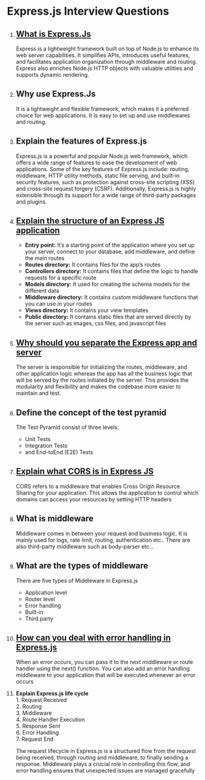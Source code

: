 # Express.js Interview Questions

1. ## [**What is Express.Js**](https://www.geeksforgeeks.org/introduction-to-express/)

   Express is a lightweight framework built on top of Node.js to enhance its web
   server capabilities. It simplifies APIs, introduces useful features, and
   facilitates application organization through middleware and routing. Express
   also enriches Node.js HTTP objects with valuable utilities and supports
   dynamic rendering.

2. ## **Why use Express.Js**

   It is a lightweight and flexible framework, which makes it a preferred choice
   for web applications. It is easy to set up and use middlewares and routing.

3. ## **Explain the features of Express.js**

   Express.js is a powerful and popular Node.js web framework, which offers a
   wide range of features to ease the development of web applications. Some of
   the key features of Express.js include: routing, middleware, HTTP utility
   methods, static file serving, and built-in security features, such as
   protection against cross-site scripting (XSS) and cross-site request forgery
   (CSRF). Additionally, Express.js is highly extensible through its support for
   a wide range of third-party packages and plugins.

4. ## [**Explain the structure of an Express JS application**](https://www.geeksforgeeks.org/how-to-structure-my-application-in-express-js/)

   - **Entry point:** It’s a starting point of the application where you set up
     your server, connect to your database, add middleware, and define the main
     routes
   - **Routes directory:** It contains files for the app’s routes
   - **Controllers directory:** It contains files that define the logic to
     handle requests for a specific route
   - **Models directory:** It used for creating the schema models for the
     different data
   - **Middleware directory:** It contains custom middleware functions that you
     can use in your routes
   - **Views directory:** It contains your view templates
   - **Public directory:** It contains static files that are served directly by
     the server such as images, css files, and javascript files

5. ## [**Why should you separate the Express app and server**](https://www.geeksforgeeks.org/why-express-app-and-server-files-kept-separately/)

   The server is responsible for initializing the routes, middleware, and other
   application logic whereas the app has all the business logic that will be
   served by the routes initiated by the server. This provides the modularity
   and flexibility and makes the codebase more easier to maintain and test.

6. ## **Define the concept of the test pyramid**

   The Test Pyramid consist of three levels:

   - Unit Tests
   - Integration Tests
   - and End-toEnd (E2E) Tests

7. ## [**Explain what CORS is in Express JS**](https://www.geeksforgeeks.org/how-to-allow-cors-in-express/)

   CORS refers to a middleware that enables Cross Origin Resource Sharing for
   your application. This allows the application to control which domains can
   access your resources by setting HTTP headers

8. ## **What is middleware**

   Middleware comes in between your request and business logic. It is mainly
   used for logs, rate limit, routing, authentication etc.. There are also
   third-party middleware such as body-parser etc...

9. ## **What are the types of middleware**

   There are five types of Middleware in Express.js

   - Application level
   - Router level
   - Error handling
   - Built-in
   - Third party

10. ## [**How can you deal with error handling in Express.js**](https://www.geeksforgeeks.org/explain-error-handling-in-express-js-using-an-example/)

    When an error occurs, you can pass it to the next middleware or route
    handler using the next() function. You can also add an error handling
    middleware to your application that will be executed whenever an error
    occurs

11. **Explain Express.js life cycle**  
    1\. Request Received  
    2\. Routing  
    3\. Middleware  
    4\. Route Handler Execution  
    5\. Response Sent  
    6\. Error Handling  
    7\. Request End

    The request lifecycle in Express.js is a structured flow from the request
    being received, through routing and middleware, to finally sending a
    response. Middleware plays a crucial role in controlling this flow, and
    error handling ensures that unexpected issues are managed gracefully
